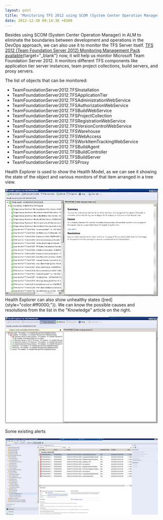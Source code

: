 ```yaml
---
layout: post
title: "Monitoring TFS 2012 using SCOM (System Center Operation Manager 2012)"
date: 2012-12-30 09:14:36 +0100
---
```


Besides using SCOM (System Center Operation Manager) in ALM to eliminate the boundaries between development and operations in the DevOps approach, we can also use it to monitor the TFS Server itself. [TFS 2012 (Team Foundation Server 2012) Monitoring Management Pack available](http://www.microsoft.com/en-us/download/details.aspx?id=35773 "TFS 2012 (Team Foundation Server 2012) Monitoring Management Pack "){target="_blank"} now, it will help us monitor Microsoft Team Foundation Server 2012. It monitors different TFS components like application tier server instances, team project collections, build servers, and proxy servers. 

The list of objects that can be monitored:

- TeamFoundationServer2012.TFSInstallation
- TeamFoundationServer2012.TFSApplicationTier
- TeamFoundationServer2012.TFSAdministrationWebService
- TeamFoundationServer2012.TFSAuthorizationWebService
- TeamFoundationServer2012.TFSBuildWebService
- TeamFoundationServer2012.TFSProjectCollection
- TeamFoundationServer2012.TFSRegistrationWebService
- TeamFoundationServer2012.TFSVersionControlWebService
- TeamFoundationServer2012.TFSWarehouse
- TeamFoundationServer2012.TFSWebAccess
- TeamFoundationServer2012.TFSWorkItemTrackingWebService
- TeamFoundationServer2012.TFSBuildAgent
- TeamFoundationServer2012.TFSBuildController
- TeamFoundationServer2012.TFSBuildServer
- TeamFoundationServer2012.TFSProxy

Health Explorer is used to show the Health Model, as we can see it showing the state of the object and various monitors of that item arranged in a tree view.

![Health Explorer for SCOM TFS Management Pack](/assets/images/2012/12/health-explorer-for-scom-tfs-management-pack-1.png)
Health Explorer can also show unhealthy states ([red]{style="color:#ff0000;"}). We can know the possible causes and resolutions from the list in the "Knowledge" article on the right.

![Health Explorer has error for SCOM TFS Management Pack](/assets/images/2012/12/health-explorer-has-error-for-scom-tfs-management-pack.jpg)

Some existing alerts

![Alerts](/assets/images/2012/12/alerts-1.jpg)
